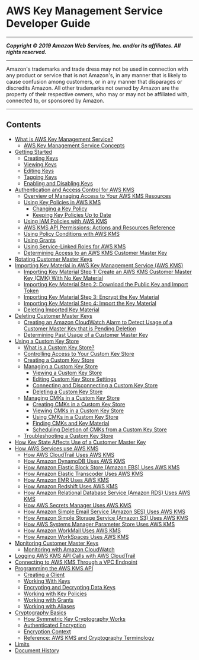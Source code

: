 # AWS Key Management Service Developer Guide

-----
*****Copyright &copy; 2019 Amazon Web Services, Inc. and/or its affiliates. All rights reserved.*****

-----
Amazon's trademarks and trade dress may not be used in 
     connection with any product or service that is not Amazon's, 
     in any manner that is likely to cause confusion among customers, 
     or in any manner that disparages or discredits Amazon. All other 
     trademarks not owned by Amazon are the property of their respective
     owners, who may or may not be affiliated with, connected to, or 
     sponsored by Amazon.

-----
## Contents
+ [What is AWS Key Management Service?](overview.md)
   + [AWS Key Management Service Concepts](concepts.md)
+ [Getting Started](getting-started.md)
   + [Creating Keys](create-keys.md)
   + [Viewing Keys](viewing-keys.md)
   + [Editing Keys](editing-keys.md)
   + [Tagging Keys](tagging-keys.md)
   + [Enabling and Disabling Keys](enabling-keys.md)
+ [Authentication and Access Control for AWS KMS](control-access.md)
   + [Overview of Managing Access to Your AWS KMS Resources](control-access-overview.md)
   + [Using Key Policies in AWS KMS](key-policies.md)
      + [Changing a Key Policy](key-policy-modifying.md)
      + [Keeping Key Policies Up to Date](key-policy-upgrading.md)
   + [Using IAM Policies with AWS KMS](iam-policies.md)
   + [AWS KMS API Permissions: Actions and Resources Reference](kms-api-permissions-reference.md)
   + [Using Policy Conditions with AWS KMS](policy-conditions.md)
   + [Using Grants](grants.md)
   + [Using Service-Linked Roles for AWS KMS](using-service-linked-roles.md)
   + [Determining Access to an AWS KMS Customer Master Key](determining-access.md)
+ [Rotating Customer Master Keys](rotate-keys.md)
+ [Importing Key Material in AWS Key Management Service (AWS KMS)](importing-keys.md)
   + [Importing Key Material Step 1: Create an AWS KMS Customer Master Key (CMK) With No Key Material](importing-keys-create-cmk.md)
   + [Importing Key Material Step 2: Download the Public Key and Import Token](importing-keys-get-public-key-and-token.md)
   + [Importing Key Material Step 3: Encrypt the Key Material](importing-keys-encrypt-key-material.md)
   + [Importing Key Material Step 4: Import the Key Material](importing-keys-import-key-material.md)
   + [Deleting Imported Key Material](importing-keys-delete-key-material.md)
+ [Deleting Customer Master Keys](deleting-keys.md)
   + [Creating an Amazon CloudWatch Alarm to Detect Usage of a Customer Master Key that is Pending Deletion](deleting-keys-creating-cloudwatch-alarm.md)
   + [Determining Past Usage of a Customer Master Key](deleting-keys-determining-usage.md)
+ [Using a Custom Key Store](custom-key-store-overview.md)
   + [What is a Custom Key Store?](key-store-concepts.md)
   + [Controlling Access to Your Custom Key Store](authorize-key-store.md)
   + [Creating a Custom Key Store](create-keystore.md)
   + [Managing a Custom Key Store](manage-keystore.md)
      + [Viewing a Custom Key Store](view-keystore.md)
      + [Editing Custom Key Store Settings](update-keystore.md)
      + [Connecting and Disconnecting a Custom Key Store](disconnect-keystore.md)
      + [Deleting a Custom Key Store](delete-keystore.md)
   + [Managing CMKs in a Custom Key Store](manage-cmk-keystore.md)
      + [Creating CMKs in a Custom Key Store](create-cmk-keystore.md)
      + [Viewing CMKs in a Custom Key Store](view-cmk-keystore.md)
      + [Using CMKs in a Custom Key Store](use-cmk-keystore.md)
      + [Finding CMKs and Key Material](find-key-material.md)
      + [Scheduling Deletion of CMKs from a Custom Key Store](delete-cmk-keystore.md)
   + [Troubleshooting a Custom Key Store](fix-keystore.md)
+ [How Key State Affects Use of a Customer Master Key](key-state.md)
+ [How AWS Services use AWS KMS](service-integration.md)
   + [How AWS CloudTrail Uses AWS KMS](services-cloudtrail.md)
   + [How Amazon DynamoDB Uses AWS KMS](services-dynamodb.md)
   + [How Amazon Elastic Block Store (Amazon EBS) Uses AWS KMS](services-ebs.md)
   + [How Amazon Elastic Transcoder Uses AWS KMS](services-et.md)
   + [How Amazon EMR Uses AWS KMS](services-emr.md)
   + [How Amazon Redshift Uses AWS KMS](services-redshift.md)
   + [How Amazon Relational Database Service (Amazon RDS) Uses AWS KMS](services-rds.md)
   + [How AWS Secrets Manager Uses AWS KMS](services-secrets-manager.md)
   + [How Amazon Simple Email Service (Amazon SES) Uses AWS KMS](services-ses.md)
   + [How Amazon Simple Storage Service (Amazon S3) Uses AWS KMS](services-s3.md)
   + [How AWS Systems Manager Parameter Store Uses AWS KMS](services-parameter-store.md)
   + [How Amazon WorkMail Uses AWS KMS](services-wm.md)
   + [How Amazon WorkSpaces Uses AWS KMS](services-workspaces.md)
+ [Monitoring Customer Master Keys](monitoring-overview.md)
   + [Monitoring with Amazon CloudWatch](monitoring-cloudwatch.md)
+ [Logging AWS KMS API Calls with AWS CloudTrail](logging-using-cloudtrail.md)
+ [Connecting to AWS KMS Through a VPC Endpoint](kms-vpc-endpoint.md)
+ [Programming the AWS KMS API](programming-top.md)
   + [Creating a Client](programming-client.md)
   + [Working With Keys](programming-keys.md)
   + [Encrypting and Decrypting Data Keys](programming-encryption.md)
   + [Working with Key Policies](programming-key-policies.md)
   + [Working with Grants](programming-grants.md)
   + [Working with Aliases](programming-aliases.md)
+ [Cryptography Basics](crypto-intro.md)
   + [How Symmetric Key Cryptography Works](crypto_overview.md)
   + [Authenticated Encryption](crypto_authen.md)
   + [Encryption Context](encryption-context.md)
   + [Reference: AWS KMS and Cryptography Terminology](crypto-terminology.md)
+ [Limits](limits.md)
+ [Document History](dochistory.md)